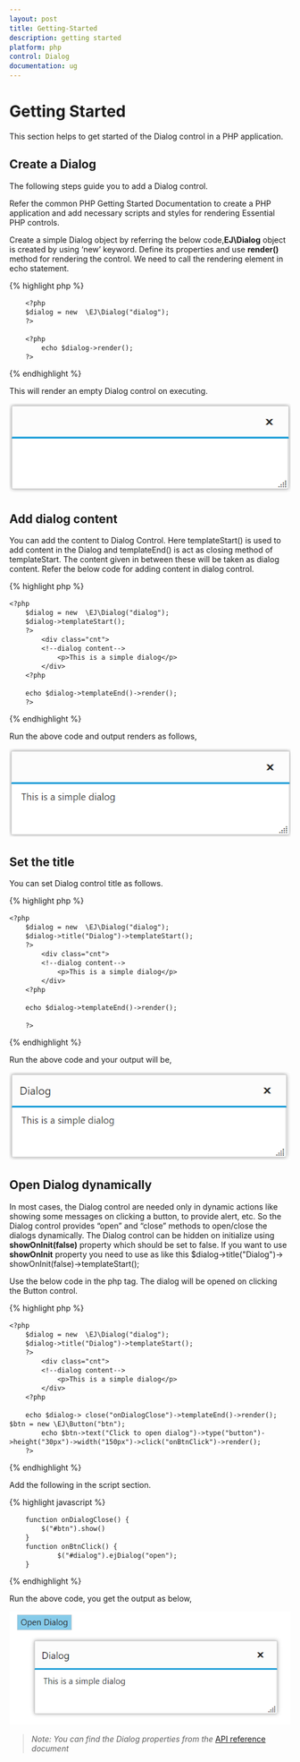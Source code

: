 ```yaml
---
layout: post
title: Getting-Started
description: getting started
platform: php
control: Dialog
documentation: ug
---
```


# Getting Started

This section helps to get started of the Dialog control in a PHP application.

## Create a Dialog

The following steps guide you to add a Dialog control.

Refer the common PHP Getting Started Documentation to create a PHP application and add necessary scripts and styles for rendering Essential PHP controls.

Create a simple Dialog object by referring the below code,**EJ\Dialog** object is created by using ‘new’ keyword. Define its properties and use **render()** method for rendering the control. We need to call the rendering element in echo statement. 

{% highlight php %}

        <?php
        $dialog = new  \EJ\Dialog("dialog");        
        ?>
            
        <?php    
            echo $dialog->render();
        ?>

{% endhighlight %}

This will render an empty Dialog control on executing.

![](Getting_Started_images/getting-started-img1.png)

## Add dialog content

You can add the content to Dialog Control. Here templateStart() is used to add content in the Dialog and templateEnd() is act as closing method of templateStart. The content given in between these will be taken as dialog content. Refer the below code for adding content in dialog control. 

{% highlight php %}

    <?php
        $dialog = new  \EJ\Dialog("dialog");
        $dialog->templateStart();
        ?>
            <div class="cnt">
            <!--dialog content-->
                <p>This is a simple dialog</p>
            </div>
        <?php    
        
        echo $dialog->templateEnd()->render();
        ?>

{% endhighlight %}

Run the above code and output renders as follows,

![](Getting_Started_images/getting-started-img2.png)

## Set the title

You can set Dialog control title as follows.

{% highlight php %}

    <?php
        $dialog = new  \EJ\Dialog("dialog");
        $dialog->title("Dialog")->templateStart();
        ?>
            <div class="cnt">
            <!--dialog content-->
                <p>This is a simple dialog</p>
            </div>
        <?php    
        
        echo $dialog->templateEnd()->render();

        ?>


{% endhighlight %}

Run the above code and your output will be,

![](Getting_Started_images/getting-started-img3.png)

## Open Dialog dynamically

In most cases, the Dialog control are needed only in dynamic actions like showing some messages on clicking a button, to provide alert, etc. So the Dialog control provides “open” and “close” methods to open/close the dialogs dynamically.
The Dialog control can be hidden on initialize using **showOnInit(false)** property which should be set to false. If you want to use **showOnInit** property you need to use as like this $dialog->title("Dialog")-> showOnInit(false)->templateStart();

Use the below code in the php tag. The dialog will be opened on clicking the Button control.

{% highlight php %}

    <?php
        $dialog = new  \EJ\Dialog("dialog");
        $dialog->title("Dialog")->templateStart();
        ?>
            <div class="cnt">
            <!--dialog content-->
                <p>This is a simple dialog</p>
            </div>
        <?php    
        
        echo $dialog-> close("onDialogClose")->templateEnd()->render();
    $btn = new \EJ\Button("btn");
            echo $btn->text("Click to open dialog")->type("button")->height("30px")->width("150px")->click("onBtnClick")->render();
        ?>

{% endhighlight %}

Add the following in the script section.

{% highlight javascript %}

        function onDialogClose() {
            $("#btn").show()
        }
        function onBtnClick() {
                $("#dialog").ejDialog("open");
        }


{% endhighlight %}

Run the above code, you get the output as below,

![](Getting_Started_images/getting-started-img4.png)

> _Note:_ _You can find the Dialog properties from the_ [API reference](https://help.syncfusion.com/api/js/ejdialog) _document_
